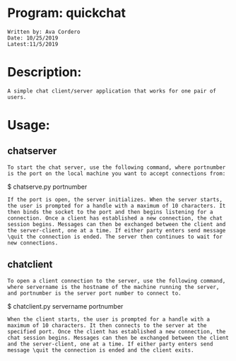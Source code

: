 # Program: quickchat
	Written by: Ava Cordero
	Date: 10/25/2019
	Latest:11/5/2019

# Description:
	A simple chat client/server application that works for one pair of users.

# Usage:
## chatserver
	To start the chat server, use the following command, where portnumber is the port on the local machine you want to accept connections from:

$ chatserve.py portnumber

	If the port is open, the server initializes. When the server starts, the user is prompted for a handle with a maximum of 10 characters. It then binds the socket to the port and then begins listening for a connection. Once a client has established a new connection, the chat session begins. Messages can then be exchanged between the client and the server-client, one at a time. If either party enters send message \quit the connection is ended. The server then continues to wait for new connections.

## chatclient
	To open a client connection to the server, use the following command, where servername is the hostname of the machine running the server, and portnumber is the server port number to connect to.

$ chatclient.py servername portnumber

	When the client starts, the user is prompted for a handle with a maximum of 10 characters. It then connects to the server at the specified port. Once the client has established a new connection, the chat session begins. Messages can then be exchanged between the client and the server-client, one at a time. If either party enters send message \quit the connection is ended and the client exits.
